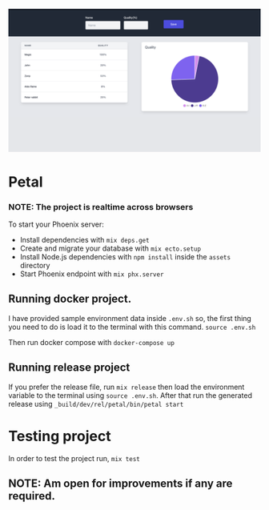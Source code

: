 

![alt text](https://github.com/johninvictus/petal/blob/master/screen_shot.png?raw=true)

# Petal

### NOTE: The project is realtime across browsers

To start your Phoenix server:

  * Install dependencies with `mix deps.get`
  * Create and migrate your database with `mix ecto.setup`
  * Install Node.js dependencies with `npm install` inside the `assets` directory
  * Start Phoenix endpoint with `mix phx.server`



## Running docker project.
I have provided sample environment data inside `.env.sh` so, the first thing you need to do is load it to the terminal with this command. `source .env.sh`

Then run docker compose with `docker-compose up`

## Running release project
If you prefer the release file, run `mix release` then load the environment variable to the terminal using `source .env.sh`. After that run the generated release using `_build/dev/rel/petal/bin/petal start`

# Testing project
In order to test the project run, `mix test`


## NOTE: Am open for improvements if any are required.
